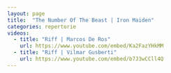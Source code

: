 ```yaml
---
layout: page
title:  "The Number Of The Beast | Iron Maiden"
categories: repertorie
videos:
  - title: "Riff | Marcos De Ros"
    url: https://www.youtube.com/embed/Ka2FazYHkMM
  - title: "Riff | Vilmar Gusberti"
    url: https://www.youtube.com/embed/b7J3wCCll4Q
---
```

